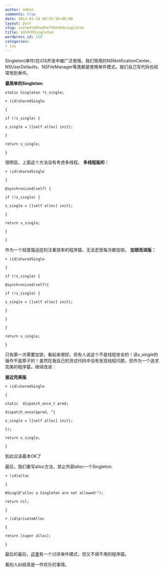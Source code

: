 ```yaml
---
author: admin
comments: true
date: 2013-01-24 09:55:56+00:00
layout: post
slug: ios%e4%b8%ad%e7%9a%84singleton
title: iOS中的Singleton
wordpress_id: 129
categories:
- ios
---
```


Singleton(单件)在iOS开发中被广泛使用。我们常用的NSNotificationCenter、NSUserDefaults、NSFileManager等类都是使用单件模式。我们自己写代码也经常用到单件。

**最简单的Singleton:**

    
    static Singleton *s_single;
    
    + (id)sharedSingle
    
    {
    
    if (!s_single) {
    
    s_single = [[self alloc] init];
    
    }
    
    return s_single;
    
    }


很明显，上面这个方法没有考虑多线程。
**多线程版的：**

    
    + (id)sharedSingle
    
    {
    
    @synchronized(self) {
    
    if (!s_single) {
    
    s_single = [[self alloc] init];
    
    }
    
    return s_single;
    
    }
    
    }


作为一个轻度强迫症的注重效率的程序猿，无法忍受每次都加锁。
**加锁改进版：**

    
    + (id)sharedSingle
    
    {
    
    if (!s_single) {
    
    @synchronized(self){
    
    if (!s_single) {
    
    s_single = [[self alloc] init];
    
    }
    
    }
    
    }
    
    return s_single;
    
    }


只有第一次需要加锁，看起来很好。但有人说这个不是线程安全的！读s_single的操作不是原子的！虽然在我自己的测试代码中没有发现线程问题，但作为一个追求完美的程序猿，继续改进：

**接近完美版**
    
    + (id)sharedSingle
    
    {
    
    static  dispatch_once_t pred;
    
    dispatch_once(&pred, ^{
    
    s_single = [[self alloc] init];
    
    });
    
    return s_single;
    
    }


到此应该基本OK了

最后，我们重写alloc方法，禁止外部alloc一个Singleton:

    
    + (id)alloc
    
    {
    
    NSLog(@"alloc a Singleton are not allowed!");
    
    return nil;
    
    }
    
    + (id)privateAlloc
    
    {
    
    return [super alloc];
    
    }


最后的最后，[这里](http://tech.puredanger.com/2007/07/03/pattern-hate-singleton/)有一个讨厌单件模式，但又不得不用的程序猿。

看别人纠结真是一件欢乐的事情。
